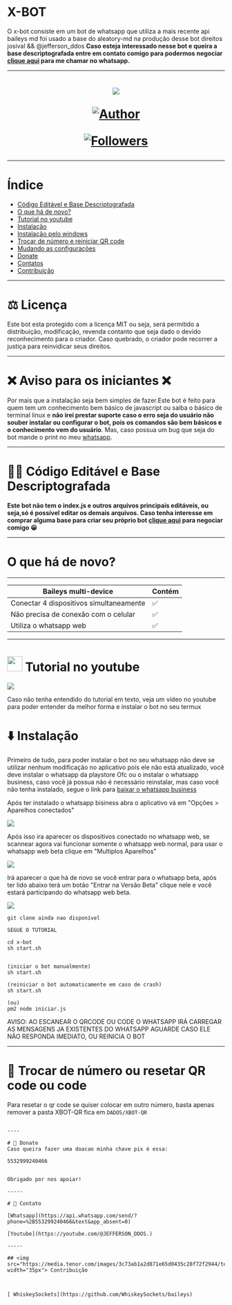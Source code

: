 # X-BOT

O x-bot consiste em um bot de whatsapp que utiliza a mais recente api baileys md foi usado a base do aleatory-md na produção desse bot direitos josival && @jefferson_ddos
<b>Caso esteja interessado nesse bot e queira a base descriptografada entre em contato comigo para podermos negociar [clique aqui](https://wa.me/553299240466) para me chamar no whatsapp.</b>

----

<h1 align="center">
    <p>
        <img src= "https://telegra.ph/file/4d251574a7d80c3b5683f.jpg">
    </p>
    <p>
        <a href="https://github.com/Jeffersonddos"><img title="Author"    src="https://img.shields.io/badge/Author-Jeffersonddos-purple.svg?style=for-the-badge&logo=github"></a>
    </p>
    <p>
        <a href="https://github.com/Jeffersonddos/followers"><img title="Followers" src="https://img.shields.io/github/followers/jeffersonddos?color=red&style=flat-square"></a>
     

</h1>

----

# Índice 

- [Código Editável e Base Descriptografada](#-código-editável-e-base-descriptografada)
- [O que há de novo?](#o-que-há-de-novo)
- [Tutorial no youtube](#-tutorial-no-youtube)
- [Instalação](#%EF%B8%8F-instalação)
- [Instalação pelo windows](#%EF%B8%8F-instalação-pelo-windows)
- [Trocar de número e reiniciar QR code](#-trocar-de-número-o-resetar-qr-code)
- [Mudando as configurações](#%EF%B8%8F-mudando-as-configurações-do-bot)
- [Donate](#-donate)
- [Contatos](#-contato)
- [Contribuição](#-contribuição)
-----


# ⚖️ Licença

Este bot esta protegido com a licença MIT ou seja, será permitido a distribuição, modificação, revenda contanto que seja dado o devido reconhecimento para o criador. Caso quebrado, o criador pode recorrer a justiça para reinvidicar seus direitos.


---

# ❌ Aviso para os iniciantes ❌
Por mais que a instalação seja bem simples de fazer.Este bot é feito para quem tem um conhecimento bem básico de javascript ou saiba o básico de terminal linux e <b> não irei prestar suporte caso o erro seja do usuário não souber instalar ou configurar o bot, pois os comandos são bem básicos e o conhecimento vem do usuário</b>. Mas, caso possua um bug que seja do bot mande o print no meu [whatsapp](https://wa.me/553299240466).

----

# 👨‍💻 Código Editável e Base Descriptografada

<b>Este bot não tem o index.js e outros arquivos principais editáveis, ou seja,só é possível editar os demais arquivos. 
Caso tenha interesse em comprar alguma base para criar seu próprio bot  [clique aqui](https://wa.me/553299240466) para negociar comigo 😀 </b>

----

# O que há de novo?
---------

| Baileys multi-device | Contém |
| ------------- | ------------- |
| Conectar 4 dispositivos simultaneamente |✅|
| Não precisa de conexão com o celular |✅|
| Utiliza o whatsapp web |✅|

----

# <img src="https://cdn-icons-png.flaticon.com/512/3670/3670147.png" width="35px"> Tutorial no youtube


<a href="https://youtube.com/@JEFFERSON_DDOS.">
<img src="https://i.ytimg.com/vi/HzzPeMohgOs/maxresdefault.jpg?sqp=-oaymwEiCMQBEG5IWvKriqkDFQgBFQAAAAAYASUAAMhCPQCAokN4AQ==&rs=AOn4CLDtz-iV48Mtjs3KlEPFtgl7owRefQ">
</a>

Caso não tenha entendido do tutorial em texto, veja um vídeo no youtube para poder entender da melhor forma e instalar o bot no seu termux

# ⬇️ Instalação

Primeiro de tudo, para poder instalar o bot no seu whatsapp não deve se utilizar nenhum modificação no aplicativo pois ele não está atualizado, você deve instalar o whatsapp da playstore Ofc ou o instalar o whatsapp business, caso você já possua não é necessário reinstalar, mas caso você não tenha instalado, segue o link para [baixar o whatsapp business](https://play.google.com/store/apps/details?id=com.whatsapp.w4b)

Após ter instalado o whatsapp bisiness abra o aplicativo vá em "Opções > Aparelhos conectados"

<img src="https://i.ibb.co/BN5fjxG/Whats-App-Image-2021-10-22-at-08-27-22.jpg">

Após isso ira aparecer os dispositivos conectado no whatsapp web, se scannear agora vai funcionar somente o whatsapp web normal, para usar o whatsapp web beta clique em "Multiplos Aparelhos"

<img src="https://i.ibb.co/dts0ZxK/Whats-App-Image-2021-10-22-at-08-27-22-1.jpg">

Irá aparecer o que há de novo se você entrar para o whatsapp beta, após ter lido abaixo terá um botão "Entrar na Versão Beta" clique nele e você estará participando do whatsapp web beta.

<img src="https://i.ibb.co/xjXyWXB/Whats-App-Image-2021-10-22-at-08-27-22-2.jpg">


```
git clone ainda nao disponível

SEGUE O TUTORIAL

cd x-bot
sh start.sh


(iniciar o bot manualmente)
sh start.sh

(reiniciar o bot automaticamente em caso de crash)
sh start.sh

(ou)
pm2 node iniciar.js

```
AVISO: AO ESCANEAR O QRCODE OU CODE O WHATSAPP IRÁ CARREGAR AS MENSAGENS JA EXISTENTES DO WHATSAPP AGUARDE CASO ELE NÃO RESPONDA IMEDIATO, OU REINICIA O BOT

----

# 🔁 Trocar de número ou resetar QR code ou code

Para resetar o qr code se quiser colocar em outro número, basta apenas remover a pasta XBOT-QR fica em `DADOS/XBOT-QR` 


```

----

# 🥺 Donate
Caso queira fazer uma doacao minha chave pix é essa:

5532999240466


Obrigado por nos apoiar!

-----

# 🤝 Contato

[Whatsapp](https://api.whatsapp.com/send/?phone=%2B553299240466&text&app_absent=0)

[Youtube](https://youtube.com/@JEFFERSON_DDOS.)

-----

## <img src="https://media.tenor.com/images/3c73ab1a2d871e65d0435c28f72f2944/tenor.gif" width="35px"> Contribuição



[ WhiskeySockets](https://github.com/WhiskeySockets/baileys)

